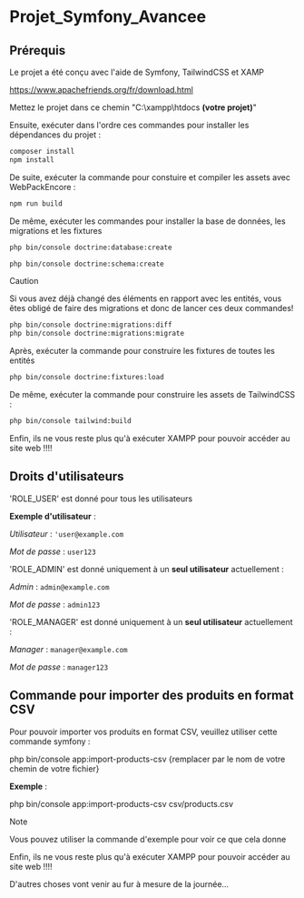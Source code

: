 # Projet_Symfony_Avancee

## Prérequis

Le projet a été conçu avec l'aide de Symfony, TailwindCSS et XAMP

https://www.apachefriends.org/fr/download.html


Mettez le projet dans ce chemin "C:\xampp\htdocs __(votre projet)__"


Ensuite, exécuter dans l'ordre ces commandes pour installer les dépendances du projet  :

```bash
composer install
npm install
```

De suite, exécuter la commande pour constuire et compiler les assets avec WebPackEncore :

```bash
npm run build
```

De même, exécuter les commandes pour installer la base de données, les migrations et les fixtures

```bash
php bin/console doctrine:database:create
```

```bash
php bin/console doctrine:schema:create
```

> [!CAUTION]
> Si vous avez déjà changé des éléments en rapport avec les entités, vous êtes obligé de faire des migrations et donc de lancer ces deux commandes!

```bash
php bin/console doctrine:migrations:diff
php bin/console doctrine:migrations:migrate
```

Après, exécuter la commande pour construire les fixtures de toutes les entités
```bash
php bin/console doctrine:fixtures:load
```

De même, exécuter la commande pour construire les assets de TailwindCSS :

```bash
php bin/console tailwind:build
```
Enfin, ils ne vous reste plus qu'à exécuter XAMPP pour pouvoir accéder au site web !!!!

## Droits d'utilisateurs

'ROLE_USER' est donné pour tous les utilisateurs 

**Exemple d'utilisateur** :

_Utilisateur_ : `'user@example.com`

_Mot de passe_ : `user123`


'ROLE_ADMIN' est donné uniquement à un **seul utilisateur** actuellement :

_Admin_ : `admin@example.com`

_Mot de passe_ : `admin123`

'ROLE_MANAGER' est donné uniquement à un **seul utilisateur** actuellement : 

_Manager_ : `manager@example.com`

_Mot de passe_ : `manager123`


## Commande pour importer des produits en format CSV

Pour pouvoir importer vos produits en format CSV, veuillez utiliser cette commande symfony :

php bin/console app:import-products-csv {remplacer par le nom de votre chemin de votre fichier}

**Exemple** :

php bin/console app:import-products-csv csv/products.csv

> [!NOTE]  
> Vous pouvez utiliser la commande d'exemple pour voir ce que cela donne

Enfin, ils ne vous reste plus qu'à exécuter XAMPP pour pouvoir accéder au site web !!!!

D'autres choses vont venir au fur à mesure de la journée...





